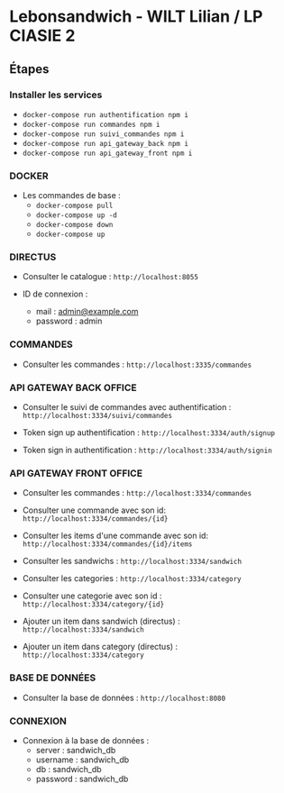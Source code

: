 # Lebonsandwich - WILT Lilian / LP CIASIE 2


## Étapes

### Installer les services

  - `docker-compose run authentification npm i`
  - `docker-compose run commandes npm i`
  - `docker-compose run suivi_commandes npm i`
  - `docker-compose run api_gateway_back npm i`
  - `docker-compose run api_gateway_front npm i`

### DOCKER
- Les commandes de base :
  - `docker-compose pull`
  - `docker-compose up -d`
  - `docker-compose down`
  - `docker-compose up`

### DIRECTUS
- Consulter le catalogue  :
  `http://localhost:8055`

- ID de connexion :
  - mail : admin@example.com
  - password : admin



### COMMANDES
- Consulter les commandes :
  `http://localhost:3335/commandes`


### API GATEWAY BACK OFFICE

- Consulter le suivi de commandes avec authentification :
  `http://localhost:3334/suivi/commandes`

- Token sign up authentification :
  `http://localhost:3334/auth/signup`

- Token sign in authentification :
  `http://localhost:3334/auth/signin`


### API GATEWAY FRONT OFFICE
- Consulter les commandes :
  `http://localhost:3334/commandes`

- Consulter une commande avec son id:
  `http://localhost:3334/commandes/{id}`

- Consulter les items d'une commande avec son id:
  `http://localhost:3334/commandes/{id}/items`

- Consulter les sandwichs :
  `http://localhost:3334/sandwich`

- Consulter les categories :
  `http://localhost:3334/category`

- Consulter une categorie avec son id :
  `http://localhost:3334/category/{id}`

- Ajouter un item dans sandwich (directus) :
  `http://localhost:3334/sandwich`

- Ajouter un item dans category (directus) :
  `http://localhost:3334/category`


### BASE DE DONNÉES
- Consulter la base de données :
  `http://localhost:8080`


### CONNEXION
- Connexion à la base de données :
  - server : sandwich_db
  - username : sandwich_db
  - db : sandwich_db
  - password : sandwich_db




